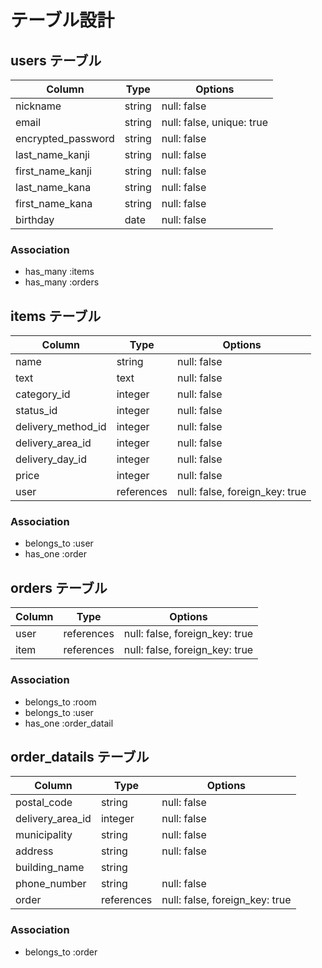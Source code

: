 # テーブル設計

## users テーブル

| Column             | Type     | Options                  |
| ------------------ | -------- | ------------------------ |
| nickname           | string   | null: false              |
| email              | string   | null: false, unique: true|
| encrypted_password | string   | null: false              |
| last_name_kanji    | string   | null: false              |
| first_name_kanji   | string   | null: false              |
| last_name_kana     | string   | null: false              |
| first_name_kana    | string   | null: false              |
| birthday           | date     | null: false              |

### Association

- has_many :items
- has_many :orders

## items テーブル

| Column             | Type       | Options                        |
| ------------------ | ---------- | ------------------------------ |
| name               | string     | null: false                    |
| text               | text       | null: false                    |
| category_id        | integer    | null: false                    |
| status_id          | integer    | null: false                    |
| delivery_method_id | integer    | null: false                    |
| delivery_area_id   | integer    | null: false                    |
| delivery_day_id    | integer    | null: false                    |
| price              | integer    | null: false                    |
| user               | references | null: false, foreign_key: true |

### Association

- belongs_to :user
- has_one :order

## orders テーブル

| Column               | Type       | Options                        |
| -------------------- | ---------- | ------------------------------ |
| user                 | references | null: false, foreign_key: true |
| item                 | references | null: false, foreign_key: true |

### Association

- belongs_to :room
- belongs_to :user
- has_one :order_datail


## order_datails テーブル

| Column               | Type       | Options                        |
| -------------------- | ---------- | ------------------------------ |
| postal_code          | string     | null: false                    |
| delivery_area_id     | integer    | null: false                    |
| municipality         | string     | null: false                    |
| address              | string     | null: false                    |
| building_name        | string     |                                |
| phone_number         | string     | null: false                    |
| order                | references | null: false, foreign_key: true |

### Association

- belongs_to :order